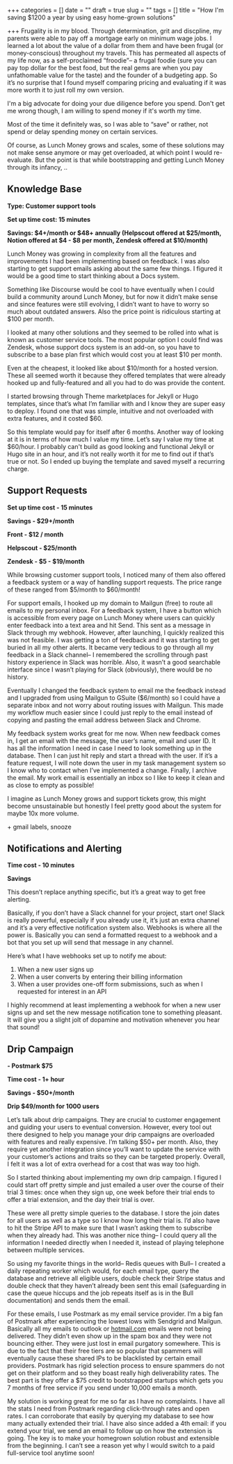 +++
categories = []
date = ""
draft = true
slug = ""
tags = []
title = "How I'm saving $1200 a year by using easy home-grown solutions"

+++
Frugality is in my blood. Through determination, grit and discpline, my parents were able to pay off a mortgage early on minimum wage jobs. I learned a lot about the value of a dollar from them and have been frugal (or money-conscious) throughout my travels. This has permeated all aspects of my life now, as a self-proclaimed “froodie”– a frugal foodie (sure you can pay top dollar for the best food, but the real gems are when you pay unfathomable value for the taste) and the founder of a budgeting app. So it’s no surprise that I found myself comparing pricing and evaluating if it was more worth it to just roll my own version.

I'm a big advocate for doing your due diligence before you spend. Don't get me wrong though, I am willing to spend money if it's worth my time.

Most of the time it definitely was, so I was able to “save” or rather, not spend or delay spending money on certain services.

Of course, as Lunch Money grows and scales, some of these solutions may not make sense anymore or may get overloaded, at which point I would re-evaluate. But the point is that while bootstrapping and getting Lunch Money through its infancy, ..

## Knowledge Base

**Type: Customer support tools**

**Set up time cost: 15 minutes**

**Savings: $4+/month or $48+ annually (Helpscout offered at $25/month, Notion offered at $4 - $8 per month, Zendesk offered at $10/month)**

Lunch Money was growing in complexity from all the features and improvements I had been implementing based on feedback. I was also starting to get support emails asking about the same few things. I figured it would be a good time to start thinking about a Docs system.

Something like Discourse would be cool to have eventually when I could build a community around Lunch Money, but for now it didn’t make sense and since features were still evolving, I didn’t want to have to worry so much about outdated answers. Also the price point is ridiculous starting at $100 per month.

I looked at many other solutions and they seemed to be rolled into what is known as customer service tools. The most popular option I could find was Zendesk, whose support docs system is an add-on, so you have to subscribe to a base plan first which would cost you at least $10 per month.

Even at the cheapest, it looked like about $10/month for a hosted version. These all seemed worth it because they offered templates that were already hooked up and fully-featured and all you had to do was provide the content.

I started browsing through Theme marketplaces for Jekyll or Hugo templates, since that’s what I’m familiar with and I know they are super easy to deploy. I found one that was simple, intuitive and not overloaded with extra features, and it costed $60.

So this template would pay for itself after 6 months. Another way of looking at it is in terms of how much I value my time. Let’s say I value my time at $60/hour. I probably can't build as good looking and functional Jekyll or Hugo site in an hour, and it’s not really worth it for me to find out if that’s true or not. So I ended up buying the template and saved myself a recurring charge.

## **Support Requests**

**Set up time cost - 15 minutes**

**Savings - $29+/month**

**Front - $12 / month**

**Helpscout - $25/month**

**Zendesk - $5 - $19/month**

While browsing customer support tools, I noticed many of them also offered a feedback system or a way of handling support requests. The price range of these ranged from $5/month to $60/month!

For support emails, I hooked up my domain to Mailgun (free) to route all emails to my personal inbox. For a feedback system, I have a button which is accessible from every page on Lunch Money where users can quickly enter feedback into a text area and hit Send. This sent as a message in Slack through my webhook. However, after launching, I quickly realized this was not feasible. I was getting a ton of feedback and it was starting to get buried in all my other alerts. It became very tedious to go through all my feedback in a Slack channel– I remembered the scrolling through past history experience in Slack was horrible. Also, it wasn’t a good searchable interface since I wasn’t playing for Slack (obviously), there would be no history.

Eventually I changed the feedback system to email me the feedback instead and I upgraded from using Mailgun to GSuite ($6/month) so I could have a separate inbox and not worry about routing issues with Mailgun. This made my workflow much easier since I could just reply to the email instead of copying and pasting the email address between Slack and Chrome.

My feedback system works great for me now. When new feedback comes in, I get an email with the message, the user’s name, email and user ID. It has all the information I need in case I need to look something up in the database. Then I can just hit reply and start a thread with the user. If it’s a feature request, I will note down the user in my task management system so I know who to contact when I’ve implemented a change. Finally, I archive the email. My work email is essentially an inbox so I like to keep it clean and as close to empty as possible!

I imagine as Lunch Money grows and support tickets grow, this might become unsustainable but honestly I feel pretty good about the system for maybe 10x more volume.

\+ gmail labels, snooze

## Notifications and Alerting

**Time cost - 10 minutes**

**Savings**

This doesn’t replace anything specific, but it’s a great way to get free alerting.

Basically, if you don’t have a Slack channel for your project, start one! Slack is really powerful, especially if you already use it, it’s just an extra channel and it’s a very effective notification system also. Webhooks is where all the power is. Basically you can send a formatted request to a webhook and a bot that you set up will send that message in any channel.

Here’s what I have webhooks set up to notify me about:

1. When a new user signs up
2. When a user converts by entering their billing information
3. When a user provides one-off form submissions, such as when I requested for interest in an API

I highly recommend at least implementing a webhook for when a new user signs up and set the new message notification tone to something pleasant. It will give you a slight jolt of dopamine and motivation whenever you hear that sound!

## Drip Campaign

 **- Postmark $75**

**Time cost - 1+ hour**

**Savings - $50+/month**

**Drip $49/month for 1000 users**

Let’s talk about drip campaigns. They are crucial to customer engagement and guiding your users to eventual conversion. However, every tool out there designed to help you manage your drip campaigns are overloaded with features and really expensive. I’m talking $50+ per month. Also, they require yet another integration since you’ll want to update the service with your customer’s actions and traits so they can be targeted properly. Overall, I felt it was a lot of extra overhead for a cost that was way too high.

So I started thinking about implementing my own drip campaign. I figured I could start off pretty simple and just emailed a user over the course of their trial 3 times: once when they sign up, one week before their trial ends to offer a trial extension, and the day their trial is over.

These were all pretty simple queries to the database. I store the join dates for all users as well as a type so I know how long their trial is. I’d also have to hit the Stripe API to make sure that I wasn’t asking them to subscribe when they already had. This was another nice thing– I could query all the information I needed directly when I needed it, instead of playing telephone between multiple services.

So using my favorite things in the world– Redis queues with Bull– I created a daily repeating worker which would, for each email type, query the database and retrieve all eligible users, double check their Stripe status and double check that they haven’t already been sent this email (safeguarding in case the queue hiccups and the job repeats itself as is in the Bull documentation) and sends them the email.

For these emails, I use Postmark as my email service provider. I’m a big fan of Postmark after experiencing the lowest lows with Sendgrid and Mailgun. Basically all my emails to outlook or [hotmail.com](http://hotmail.com) emails were not being delivered. They didn’t even show up in the spam box and they were not bouncing either. They were just lost in email purgatory somewhere. This is due to the fact that their free tiers are so popular that spammers will eventually cause these shared IPs to be blacklisted by certain email providers. Postmark has rigid selection process to ensure spammers do not get on their platform and so they boast really high deliverability rates. The best part is they offer a $75 credit to bootstrapped startups which gets you 7 months of free service if you send under 10,000 emails a month.

My solution is working great for me so far as I have no complaints. I have all the stats I need from Postmark regarding click-through rates and open rates. I can corroborate that easily by querying my database to see how many actually extended their trial. I have also since added a 4th email: if you extend your trial, we send an email to follow up on how the extension is going. The key is to make your homegrown solution robust and extensible from the beginning. I can’t see a reason yet why I would switch to a paid full-service tool anytime soon!